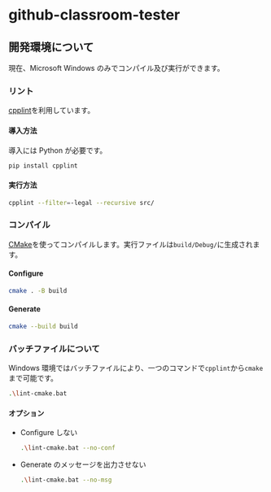 # github-classroom-tester

## 開発環境について

現在、Microsoft Windows のみでコンパイル及び実行ができます。

### リント

[cpplint](https://github.com/cpplint/cpplint)を利用しています。

#### 導入方法

導入には Python が必要です。

```sh
pip install cpplint
```

#### 実行方法

```sh
cpplint --filter=-legal --recursive src/
```

### コンパイル

[CMake](https://cmake.org/)を使ってコンパイルします。実行ファイルは`build/Debug/`に生成されます。

#### Configure

```sh
cmake . -B build
```

#### Generate

```sh
cmake --build build
```

### バッチファイルについて

Windows 環境ではバッチファイルにより、一つのコマンドで`cpplint`から`cmake`まで可能です。

```sh
.\lint-cmake.bat
```

#### オプション

- Configure しない

  ```sh
  .\lint-cmake.bat --no-conf
  ```

- Generate のメッセージを出力させない

  ```sh
  .\lint-cmake.bat --no-msg
  ```
